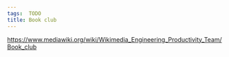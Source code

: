 ```yaml
---
tags:  TODO
title: Book club
---
```

https://www.mediawiki.org/wiki/Wikimedia_Engineering_Productivity_Team/Book_club
